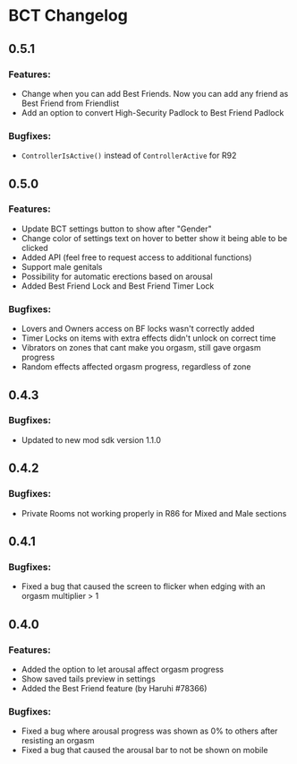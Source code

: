 # BCT Changelog
## 0.5.1
### Features:
- Change when you can add Best Friends. Now you can add any friend as Best Friend from Friendlist
- Add an option to convert High-Security Padlock to Best Friend Padlock

### Bugfixes:
- `ControllerIsActive()` instead of `ControllerActive` for R92

## 0.5.0
### Features:
- Update BCT settings button to show after "Gender"
- Change color of settings text on hover to better show it being able to be clicked
- Added API (feel free to request access to additional functions)
- Support male genitals
- Possibility for automatic erections based on arousal
- Added Best Friend Lock and Best Friend Timer Lock

### Bugfixes:
- Lovers and Owners access on BF locks wasn't correctly added 
- Timer Locks on items with extra effects didn't unlock on correct time
- Vibrators on zones that cant make you orgasm, still gave orgasm progress
- Random effects affected orgasm progress, regardless of zone

## 0.4.3
### Bugfixes:
- Updated to new mod sdk version 1.1.0

## 0.4.2
### Bugfixes:
- Private Rooms not working properly in R86 for Mixed and Male sections

## 0.4.1
### Bugfixes:
- Fixed a bug that caused the screen to flicker when edging with an orgasm multiplier > 1

## 0.4.0
### Features:
- Added the option to let arousal affect orgasm progress
- Show saved tails preview in settings
- Added the Best Friend feature (by Haruhi #78366)

### Bugfixes:
- Fixed a bug where arousal progress was shown as 0% to others after resisting an orgasm
- Fixed a bug that caused the arousal bar to not be shown on mobile
